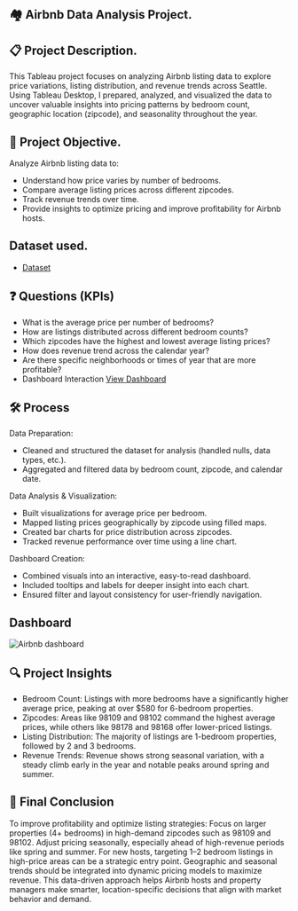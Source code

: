 ## 🏘️ Airbnb Data Analysis Project.

## 📋 Project Description.
This Tableau project focuses on analyzing Airbnb listing data to explore price variations, listing distribution, and revenue trends across Seattle. Using Tableau Desktop, I prepared, analyzed, and visualized the data to uncover valuable insights into pricing patterns by bedroom count, geographic location (zipcode), and seasonality throughout the year.

## 🎯 Project Objective.
Analyze Airbnb listing data to:
- Understand how price varies by number of bedrooms.
- Compare average listing prices across different zipcodes.
- Track revenue trends over time.
- Provide insights to optimize pricing and improve profitability for Airbnb hosts.

## Dataset used.
- <a href="https://www.kaggle.com/datasets/alexanderfreberg/airbnb-listings-2016-dataset">Dataset</a>

## ❓ Questions (KPIs)
- What is the average price per number of bedrooms?
- How are listings distributed across different bedroom counts?
- Which zipcodes have the highest and lowest average listing prices?
- How does revenue trend across the calendar year?
- Are there specific neighborhoods or times of year that are more profitable?
- Dashboard Interaction <a href="https://github.com/Joseph89155/Airbnb-Tableau-Data-Analysis-Project/blob/main/Airbnb%20dashboard.PNG">View Dashboard</a>

## 🛠️ Process
Data Preparation:
- Cleaned and structured the dataset for analysis (handled nulls, data types, etc.).
- Aggregated and filtered data by bedroom count, zipcode, and calendar date.

Data Analysis & Visualization:
- Built visualizations for average price per bedroom.
- Mapped listing prices geographically by zipcode using filled maps.
- Created bar charts for price distribution across zipcodes.
- Tracked revenue performance over time using a line chart.

Dashboard Creation:
- Combined visuals into an interactive, easy-to-read dashboard.
- Included tooltips and labels for deeper insight into each chart.
- Ensured filter and layout consistency for user-friendly navigation.

## Dashboard
![Airbnb dashboard](https://github.com/user-attachments/assets/da1d6b7e-16fa-460c-a143-b4ae7fd54925)

## 🔍 Project Insights
- Bedroom Count: Listings with more bedrooms have a significantly higher average price, peaking at over $580 for 6-bedroom properties.
- Zipcodes: Areas like 98109 and 98102 command the highest average prices, while others like 98178 and 98168 offer lower-priced listings.
- Listing Distribution: The majority of listings are 1-bedroom properties, followed by 2 and 3 bedrooms.
- Revenue Trends: Revenue shows strong seasonal variation, with a steady climb early in the year and notable peaks around spring and summer.

## 🏁 Final Conclusion
To improve profitability and optimize listing strategies:
Focus on larger properties (4+ bedrooms) in high-demand zipcodes such as 98109 and 98102.
Adjust pricing seasonally, especially ahead of high-revenue periods like spring and summer.
For new hosts, targeting 1–2 bedroom listings in high-price areas can be a strategic entry point.
Geographic and seasonal trends should be integrated into dynamic pricing models to maximize revenue.
This data-driven approach helps Airbnb hosts and property managers make smarter, location-specific decisions that align with market behavior and demand.

